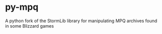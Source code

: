 # py-mpq
A python fork of the StormLib library for manipulating MPQ archives found in some Blizzard games
